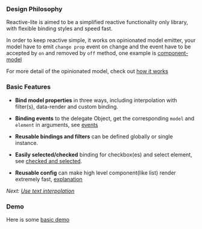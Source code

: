 ### Design Philosophy

  Reactive-lite is aimed to be a simplified reactive functionality only library, with flexible binding styles and speed fast.

  In order to keep reactive simple, it works on opinionated model emitter, your model have to emit `change prop` event on change
  and the event have to be accepted by `on` and removed by `off` method, one example is [component-model](https://www.npmjs.com/package/model-component)

  For more detail of the opinionated model, check out [how it works](./interpolation#how-works)

### Basic Features

  * **Bind model properties**  in three ways, including interpolation with filter(s), data-render and custom binding.

  * **Binding events**  to the delegate Object, get the corresponding `model` and `element` in arguments, see [events](./events.html)

  * **Reusable bindings and filters**  can be defined globally or single instance.

  * **Easily selected/checked**  binding for checkbox(es) and select element, see [checked and selected](./checked.html).

  * **Reusable config**  can make high level component(like list) render extremely fast, [explanation](./config.html)


  *Next: [Use text interpolation](./interpolation.html)*

### Demo

  Here is some [basic demo](./demo.html)
